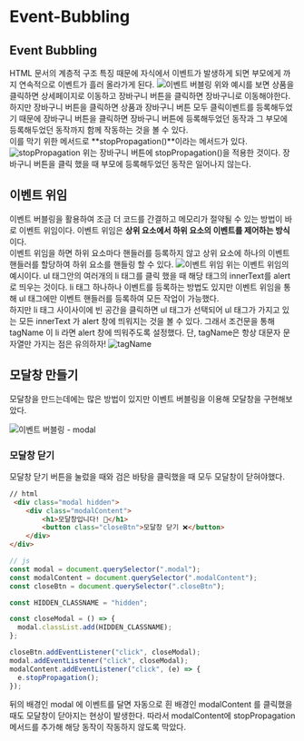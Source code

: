 # Event-Bubbling
## Event Bubbling
HTML 문서의 계층적 구조 특징 때문에 자식에서 이벤트가 발생하게 되면 부모에게 까지 연속적으로 이벤트가 흘러 올라가게 된다.
![이벤트 버블링](https://user-images.githubusercontent.com/117281717/232691751-199493da-e1b6-43b9-bac4-5948256ef3f0.gif)
위와 예시를 보면 상품을 클릭하면 상세페이지로 이동하고 장바구니 버튼을 클릭하면 장바구니로 이동해야한다. 
하지만 장바구니 버튼을 클릭하면 상품과 장바구니 버튼 모두 클릭이벤트를 등록해두었기 때문에 장바구니 버튼을 클릭하면 장바구니 버튼에 등록해두었던 동작과 그 부모에 등록해두었던 동작까지 함께 작동하는 것을 볼 수 있다.
<br>
이를 막기 위한 메서드로 **stopPropagation()**이라는 메서드가 있다.
![stopPropagation](https://user-images.githubusercontent.com/117281717/232692949-d7b70e0e-8794-4692-8781-11c7f3f5af66.gif)
위는 장바구니 버튼에 stopPropagation()을 적용한 것이다. 
장바구니 버튼을 클릭 했을 때 부모에 등록해두었던 동작은 일어나지 않는다.
## 이벤트 위임
이벤트 버블링을 활용하여 조금 더 코드를 간결하고 메모리가 절약될 수 있는 방법이 바로 이벤트 위임이다.
이벤트 위임은 **상위 요소에서 하위 요소의 이벤트를 제어하는 방식**이다.
<br>
이벤트 위임을 하면 하위 요소마다 핸들러를 등록하지 않고 상위 요소에 하나의 이벤트 핸들러를 할당하여 하위 요소를 핸들링 할 수 있다.
![이벤트 위임](https://user-images.githubusercontent.com/117281717/232698146-c7f69051-8dd7-4096-9697-6e441a87329c.gif)
위는 이벤트 위임의 예시이다. 
ul 태그안의 여러개의 li 태그를 클릭 했을 때 해당 태그의 innerText를 alert로 띄우는 것이다.
li 태그 하나하나 이벤트를 등록하는 방법도 있지만 이벤트 위임을 통해 ul 태그에만 이벤트 핸들러를 등록하여 모든 작업이 가능했다.
<br>
하지만 li 태그 사이사이에 빈 공간을 클릭하면 ul 태그가 선택되어 ul 태그가 가지고 있는 모든 innerText 가 alert 창에 띄워지는 것을 볼 수 있다.
그래서 조건문을 통해 tagName 이 li 라면 alert 창에 띄워주도록 설정했다.
단, tagName은 항상 대문자 문자열만 가지는 점은 유의하자!
![tagName](https://user-images.githubusercontent.com/117281717/232699268-cc16af55-a913-4e93-bcd3-962c4029c895.gif)
## 모달창 만들기
모달창을 만드는데에는 많은 방법이 있지만 이벤트 버블링을 이용해 모달창을 구현해보았다.

![이벤트 버블링 - modal](https://user-images.githubusercontent.com/117281717/233767704-eec73391-d249-4845-a8d7-186bc2ab64fd.gif)

### 모달창 닫기
모달창 닫기 버튼을 눌렀을 때와 검은 바탕을 클릭했을 때 모두 모달창이 닫혀야했다.
```html
// html
 <div class="modal hidden">
    <div class="modalContent">
        <h1>모달창입니다! 🙏</h1>
        <button class="closeBtn">모달창 닫기 ❌</button>
    </div>
</div>
```
```js
// js
const modal = document.querySelector(".modal");
const modalContent = document.querySelector(".modalContent");
const closeBtn = document.querySelector(".closeBtn");

const HIDDEN_CLASSNAME = "hidden";

const closeModal = () => {
  modal.classList.add(HIDDEN_CLASSNAME);
};

closeBtn.addEventListener("click", closeModal);
modal.addEventListener("click", closeModal);
modalContent.addEventListener("click", (e) => {
  e.stopPropagation();
});
```
뒤의 배경인 modal 에 이벤트를 달면 자동으로 흰 배경인 modalContent 를 클릭했을 때도 모달창이 닫아지는 현상이 발생한다.
따라서 modalContent에 stopPropagation 메서드를 추가해 해당 동작이 작동하지 않도록 막았다.
